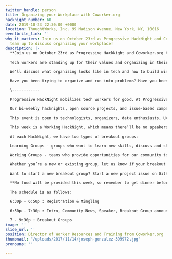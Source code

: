 ```yaml
---
twitter_handle: person
title: Organizing your Workplace with Coworker.org
hacknight_number: 60
date: 2019-10-23 22:30:00 +0000
location: ThoughtWorks, Inc. 99 Madison Avenue, New York, NY, 10016
eventbrite_link: ''
why_it_matters: Join us on October 23rd as Progressive HackNight and Coworker.org
  team up to discuss organizing your workplace!
description: |-
  **Join us on October 23rd as Progressive HackNight and Coworker.org team up to discuss organizing your workplace!**

  Tech workers are standing up for their values and organizing in their workplaces. This energy is attracting news coverage and inciting action across the country. We're bringing Marley Pulido, the Director of Worker Resources and Training from Coworker.org, to Progressive HackNight to get to the nitty gritty of how to organize your workplace.

  We'll discuss what organizing looks like in tech and how to build winning campaigns. Then we'll go through practical exercises to practice how to respond to complications and backlash as you're organizing.

  Have you been trying to organize and run into problems? Have you been curious what "organizing the workplace" really looks like? If so, come learn with us!

  \------------

  Progressive HackNight mobilizes tech workers for good. At Progressive HackNight, we design, plan, and organize around technology that addresses inequity and promotes a society that works for all. We take a strong stance that technology that breeds injustice and oppression should be dismantled.

  Our bi-weekly hacknights, open source projects, and issue-based campaigns educate and empower advocates and tech workers to create progressive change.

  This event is open to technologists, organizers, data enthusiasts, UX/UI designers, creatives, project managers, product managers, coders, etc... of all backgrounds/experiences.

  This week is a Working HackNight, which means there’ll be no speakers… just a full evening of hacking and strategizing! We’re going to collaborate on open-source projects, plan ways to help grassroots organizations, and learn from each other.

  At each HackNight, we have two types of breakout groups:

  Learning Groups - groups who want to learn new skills, discuss and strategize on issues, or refine their ideas.

  Working Groups - teams who provide opportunities for our community to use their skills by actively building technology and tools.

  Whether you’re a new or existing group, let us know if your breakout group will be at this HackNight, so we can announce what you’ll be working on in advance -- and volunteers can make sure to attend and connect with you! To get in touch with us, join the #project-leads channel on our Slack, or email us at organizers@progressivehacknight.org.

  Want to start a new breakout group? Start a new project issue on Github! Just click ‘New Issue’ and fill out the form so other attendees can learn about your group’s goals and needs.

  **No food will be provided this week, so remember to get dinner beforehand!**

  The schedule is as follows:

  6:30p - 6:50p : Registration & Mingling

  6:50p - 7:30p : Intro, Community News, Speaker, Breakout Group announcements

  7 - 9:30p : Breakout Groups
image: ''
slide_url: ''
position: Director of Worker Resources and Training from Coworker.org
thumbnail: "/uploads/2017/11/14/joseph-gonzalez-399972.jpg"
pronouns: ''

---
```

